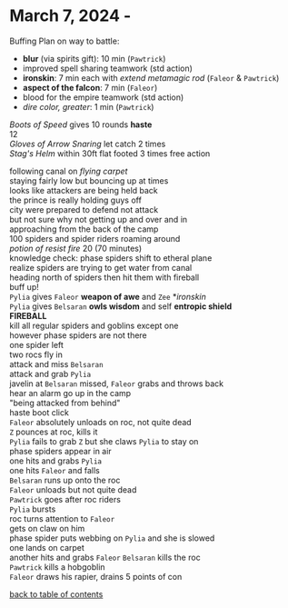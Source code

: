 # March 7, 2024 - 

Buffing Plan on way to battle:
- **blur** (via spirits gift): 10 min (`Pawtrick`)
- improved spell sharing teamwork (std action)
- **ironskin**: 7 min each with _extend metamagic rod_ (`Faleor` & `Pawtrick`)
- **aspect of the falcon**: 7 min (`Faleor`)
- blood for the empire teamwork (std action)
- _dire color, greater_: 1 min (`Pawtrick`)

_Boots of Speed_ gives 10 rounds **haste**  
12  
_Gloves of Arrow Snaring_ let catch 2 times  
_Stag's Helm_ within 30ft flat footed 3 times free action  

following canal on _flying carpet_  
staying fairly low but bouncing up at times  
looks like attackers are being held back  
the prince is really holding guys off  
city were prepared to defend not attack  
but not sure why not getting up and over and in  
approaching from the back of the camp  
100 spiders and spider riders roaming around  
_potion of resist fire_ 20 (70 minutes)  
knowledge check: phase spiders shift to etheral plane  
realize spiders are trying to get water from canal  
heading north of spiders then hit them with fireball  
buff up!  
`Pylia` gives `Faleor` **weapon of awe** and `Zee` **ironskin*  
`Pylia` gives `Belsaran` **owls wisdom** and self **entropic shield**  
**FIREBALL**  
kill all regular spiders and goblins except one  
however phase spiders are not there  
one spider left  
two rocs fly in  
attack and miss `Belsaran`  
attack and grab `Pylia`  
javelin at `Belsaran` missed, `Faleor` grabs and throws back  
hear an alarm go up in the camp  
"being attacked from behind"  
haste boot click  
`Faleor` absolutely unloads on roc, not quite dead  
`Z` pounces at roc, kills it  
`Pylia` fails to grab `Z` but she claws `Pylia` to stay on  
phase spiders appear in air  
one hits and grabs `Pylia`  
one hits `Faleor` and falls  
`Belsaran` runs up onto the roc  
`Faleor` unloads but not quite dead  
`Pawtrick` goes after roc riders  
`Pylia` bursts  
roc turns attention to `Faleor`  
gets on claw on him  
phase spider puts webbing on `Pylia` and she is slowed  
one lands on carpet  
another hits and grabs `Faleor`
`Belsaran` kills the roc  
`Pawtrick` kills a hobgoblin  
`Faleor` draws his rapier, drains 5 points of con  




[back to table of contents](/sessions/README.md)
